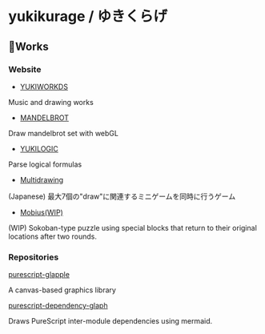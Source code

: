 # yukikurage / ゆきくらげ

## 📝Works

### Website

- [YUKIWORKDS](https://yukikurage.github.io/portfolio/)

Music and drawing works

- [MANDELBROT](https://yukikurage.github.io/mandelbrot/)

Draw mandelbrot set with webGL

- [YUKILOGIC](https://yukikurage.github.io/logic-circuit/)

Parse logical formulas

- [Multidrawing](https://yukikurage.trap.show/hackathon_21winter_19/)

(Japanese) 最大7個の"draw"に関連するミニゲームを同時に行うゲーム

- [Mobius(WIP)](https://yukikurage.github.io/mobius/)

(WIP) Sokoban-type puzzle using special blocks that return to their original locations after two rounds.

### Repositories

[purescript-glapple](https://github.com/yukikurage/purescript-glapple)

A canvas-based graphics library

[purescript-dependency-glaph](https://github.com/yukikurage/purescript-dependency-graph)

Draws PureScript inter-module dependencies using mermaid.


